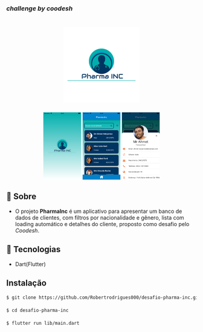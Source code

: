 
### *challenge by coodesh*

<h1 align="center">
<img src="assets/images/logo.png">
</h1>

<p float="left"  align="center">
  <img src="assets/images/SplashScreen.png" width="100" />
  <img src="assets/images/ListView.png" width="100" /> 
  <img src="assets/images/UserDetail.png" width="100" />
</p>

## 🔖 Sobre

- O projeto **PharmaInc** é um aplicativo para apresentar um banco de dados de clientes, com filtros por nacionalidade e gênero, lista com loading automático e detalhes do cliente, proposto como desafio pelo *Coodesh*.
## 🚀 Tecnologias

- Dart(Flutter)
## Instalação

```bash
$ git clone https://github.com/Robertrodrigues000/desafio-pharma-inc.git

$ cd desafio-pharma-inc

$ flutter run lib/main.dart

```